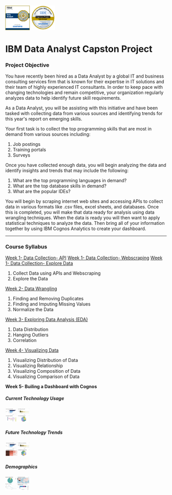 <img src="https://github.com/tarmic2/IBM-Data-Analyst-Capstone/blob/main/Professional%20Certificate-%20Data%20Analyst.png" width=15% height=15%> <img src="https://github.com/tarmic2/IBM-Data-Analyst-Capstone/blob/main/Data%20Analyst%20Capstone.png" width=15% height=15%>                    

# IBM Data Analyst Capston Project                                                

### Project Objective

You have recently been hired as a Data Analyst by a global IT and business consulting services firm that is known for their expertise in IT solutions and their team of highly experienced IT consultants.  In order to keep pace with changing technologies and remain competitive, your organization regularly analyzes data to help identify future skill requirements. 

As a Data Analyst, you will be assisting with this initiative and have been tasked with collecting data from various sources and identifying trends for this year's report on emerging skills. 

Your first task is to collect the top programming skills that are most in demand from various sources including:
1. Job postings
2. Training portals
3. Surveys

Once you have collected enough data, you will begin analyzing the data and identify insights and trends that may include the following:
1. What are the top programming languages in demand?
2. What are the top database skills in demand?
3. What are the popular IDEs?

You will begin by scraping internet web sites and accessing APIs to collect data in various formats like .csv files, excel sheets, and databases. Once this is completed, you will make that data ready for analysis using data wrangling techniques. When the data is ready you will then want to apply statistical techniques to analyze the data.  Then bring all of your information together by using  IBM Cognos Analytics to create your dashboard.
___

### Course Syllabus
[Week 1- Data Collection- API](https://github.com/tarmic2/IBM-Data-Analyst-Capstone/blob/main/1.Collecting_Jobs_data_Using_API-Questions.ipynb) 
[Week 1- Data Collection- Webscraping](https://github.com/tarmic2/IBM-Data-Analyst-Capstone/blob/main/2.Web-Scraping-Lab.ipynb)
[Week 1- Data Collection- Explore Data](https://github.com/tarmic2/IBM-Data-Analyst-Capstone/blob/main/3.ExploreDataSet-lab.ipynb)
1. Collect Data using APIs and Webscraping
2. Explore the Data

[Week 2- Data Wrangling](https://github.com/tarmic2/IBM-Data-Analyst-Capstone/blob/main/4.DataWrangling-lab.ipynb)
1. Finding and Removing Duplicates
2. Finding and Imputing Missing Values
3. Normalize the Data

[Week 3- Exploring Data Analysis (EDA)](https://github.com/tarmic2/IBM-Data-Analyst-Capstone/blob/main/5.ExploratoryDataAnalysis-lab.ipynb)
1. Data Distribution
2. Hanging Outliers
3. Correlation

[Week 4- Visualizing Data](https://github.com/tarmic2/IBM-Data-Analyst-Capstone/blob/main/6.DataVisualization-lab.ipynb)
1. Visualizing Distribution of Data
2. Visualizing Relationship
3. Visualizing Composition of Data
4. Visualizing Comparison of Data

**Week 5- Builing a Dashboard with Cognos**
##### Current Technology Usage
<img src="https://github.com/tarmic2/IBM-Data-Analyst-Capstone/blob/main/Current%20trends.png" width=15% height=15%>

##### Future Technology Trends 
<img src="https://github.com/tarmic2/IBM-Data-Analyst-Capstone/blob/main/Future%20trends.png" width=15% height=15%>

##### Demographics
<img src="https://github.com/tarmic2/IBM-Data-Analyst-Capstone/blob/main/Demographics.png" width=15% height=15%>

